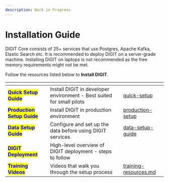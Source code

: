 ```yaml
---
description: Work in Progress
---
```


# Installation Guide

DIGIT Core consists of 25+ services that use Postgres, Apache Kafka, Elastic Search etc. It is recommended to deploy DIGIT on a server-grade machine. Installing DIGIT on laptops is not recommended as the free memory requirements might not be met.

Follow the resources listed below to **Install DIGIT**.

<table data-view="cards"><thead><tr><th></th><th></th><th></th><th data-hidden data-card-target data-type="content-ref"></th></tr></thead><tbody><tr><td><mark style="color:blue;"><strong>Quick Setup Guide</strong></mark></td><td>Install DIGIT in developer environment - Best suited for small pilots</td><td></td><td><a href="quick-setup/">quick-setup</a></td></tr><tr><td><mark style="color:blue;"><strong>Production Setup Guide</strong></mark></td><td>Install DIGIT in production environment </td><td></td><td><a href="production-setup/">production-setup</a></td></tr><tr><td><mark style="color:blue;"><strong>Data Setup Guide</strong></mark></td><td>Configure and set up the data before using DIGIT services</td><td></td><td><a href="../data-setup-guide/">data-setup-guide</a></td></tr><tr><td><mark style="color:blue;"><strong>DIGIT Deployment</strong></mark></td><td>High-level overview of DIGIT deployment - steps to follow</td><td></td><td></td></tr><tr><td><mark style="color:blue;"><strong>Training Videos</strong></mark></td><td>Videos that walk you through the setup process</td><td></td><td><a href="../../getting-started/training-and-certification/training-resources.md">training-resources.md</a></td></tr></tbody></table>

